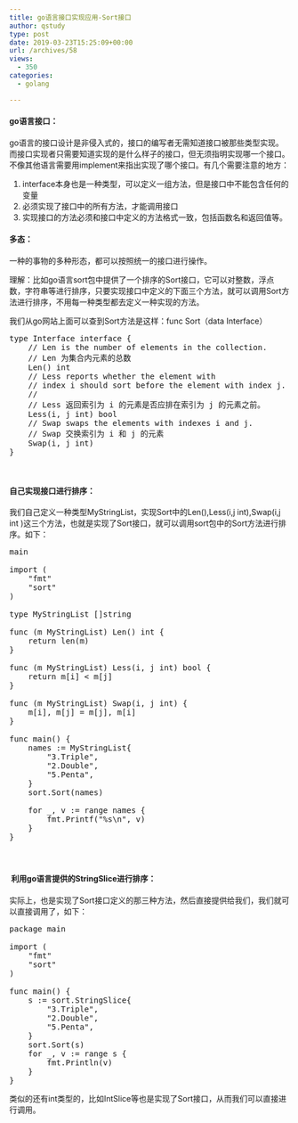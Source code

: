 ```yaml
---
title: go语言接口实现应用-Sort接口
author: qstudy
type: post
date: 2019-03-23T15:25:09+00:00
url: /archives/58
views:
  - 350
categories:
  - golang

---
```

<!--more-->

#### go语言接口：

go语言的接口设计是非侵入式的，接口的编写者无需知道接口被那些类型实现。而接口实现者只需要知道实现的是什么样子的接口，但无须指明实现哪一个接口。不像其他语言需要用implement来指出实现了哪个接口。有几个需要注意的地方：

  1. interface本身也是一种类型，可以定义一组方法，但是接口中不能包含任何的变量
  2. 必须实现了接口中的所有方法，才能调用接口
  3. 实现接口的方法必须和接口中定义的方法格式一致，包括函数名和返回值等。<!--more-->

#### **多态**：

一种的事物的多种形态，都可以按照统一的接口进行操作。

理解：比如go语言sort包中提供了一个排序的Sort接口，它可以对整数，浮点数，字符串等进行排序，只要实现接口中定义的下面三个方法，就可以调用Sort方法进行排序，不用每一种类型都去定义一种实现的方法。

我们从go网站上面可以查到Sort方法是这样：func Sort（data Interface）

<pre class="theme:vs2012-black toolbar:2 toolbar-overlay:false toolbar-hide:false toolbar-delay:false show-title:false show-lang:2 lang:default decode:true ">type Interface interface {
    // Len is the number of elements in the collection.
    // Len 为集合内元素的总数
    Len() int
    // Less reports whether the element with
    // index i should sort before the element with index j.
    //
    // Less 返回索引为 i 的元素是否应排在索引为 j 的元素之前。
    Less(i, j int) bool
    // Swap swaps the elements with indexes i and j.
    // Swap 交换索引为 i 和 j 的元素
    Swap(i, j int)
}</pre>

&nbsp;

<!--more-->

#### **自己实现接口进行排序：**

我们自己定义一种类型MyStringList，实现Sort中的Len(),Less(i,j int),Swap(i,j int )这三个方法，也就是实现了Sort接口，就可以调用sort包中的Sort方法进行排序。如下：

<pre class="theme:vs2012-black toolbar:2 lang:go decode:true" title="string-sort">main

import (
	"fmt"
	"sort"
)

type MyStringList []string

func (m MyStringList) Len() int {
	return len(m)
}

func (m MyStringList) Less(i, j int) bool {
	return m[i] &lt; m[j]
}

func (m MyStringList) Swap(i, j int) {
	m[i], m[j] = m[j], m[i]
}

func main() {
	names := MyStringList{
		"3.Triple",
		"2.Double",
		"5.Penta",
	}
	sort.Sort(names)

	for _, v := range names {
		fmt.Printf("%s\n", v)
	}
}
</pre>

#### &nbsp;

<!--more-->

#### &nbsp;利用go语言提供的StringSlice进行排序：

实际上，也是实现了Sort接口定义的那三种方法，然后直接提供给我们，我们就可以直接调用了，如下：

<pre class="theme:vs2012-black toolbar:2 toolbar-overlay:false toolbar-hide:false toolbar-delay:false show-title:false lang:go decode:true">package main

import (
	"fmt"
	"sort"
)

func main() {
	s := sort.StringSlice{
		"3.Triple",
		"2.Double",
		"5.Penta",
	}
	sort.Sort(s)
	for _, v := range s {
		fmt.Println(v)
	}
}</pre>

类似的还有int类型的，比如IntSlice等也是实现了Sort接口，从而我们可以直接进行调用。

&nbsp;